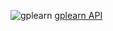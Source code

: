 ![gplearn](https://github.com/trevorstephens/gplearn/blob/master/doc/logos/gplearn-wide.png)
[gplearn API](https://gplearn.readthedocs.io/en/stable/examples.html)
